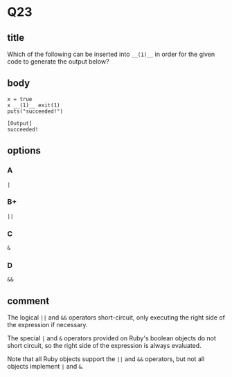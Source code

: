 # Q23

## title

Which of the following can be inserted into `__(1)__` in order for the given code to generate the output below?

## body

```
x = true
x __(1)__ exit(1)
puts("succeeded!")

[Output]
succeeded!
```

## options

### A

`|`

### B+

`||`

### C

`&`

### D

`&&`

## comment

The logical `||` and `&&` operators short-circuit, only executing the right side
of the expression if necessary.

The special `|` and `&` operators provided on Ruby's boolean objects do not short circuit, so the right side of the expression is always evaluated.

Note that all Ruby objects support the `||` and `&&` operators, but not all objects implement `|` and `&`.
